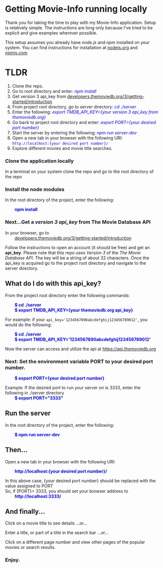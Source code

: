 # Getting Movie-Info running locally
Thank you for taking the time to play with my Movie-Info application.  Setup is relatively simple.  The instructions are long only because I've tried to be explicit and give examples wherever possible.

This setup assumes you already have *node.js* and *npm* installed on your system.  You can find instructions for installation at [nodejs.org](https://nodejs.org/) and [npmjs.com](https://www.npmjs.com/).

# TLDR
1. Clone the repo.
1. Go to root directory and enter: <span style="color:blue">*npm install*</span>
1. Get version 3 api_key from [developers.themoviedb.org/3/getting-started/introduction](https://developers.themoviedb.org/3/getting-started/introduction)
1. From project root directory, go to server directory: <span style="color:blue">*cd ./server*</span>  
1. Enter the following: <span style="color:blue">*export TMDB_API_KEY={your version 3 api_key from themoviedb.org}*</span>
1. Go back to project root directory and enter: <span style="color:blue">*export PORT={your desired port number}*</span>
1. Start the server by entering the following: <span style="color:blue">*npm run server-dev*</span>
1. Open a new tab in your browser with the following URI: <span style="color:blue">`http://localhost:{your desired port number}/`</span>
1. Explore different movies and movie title searches.   

### Clone the application locally

In a terminal on your system clone the repo and go to the root directory of the repo  

### Install the node modules
In the root directory of the project, enter the following:  
  
<span style="color:blue">&nbsp;&nbsp;&nbsp;&nbsp;&nbsp;&nbsp;&nbsp;&nbsp;**npm install**</span>  
  
### Next...Get a *version 3 api_key* from The Movie Database API  
In your browser, go to  
&nbsp;&nbsp;&nbsp;&nbsp;&nbsp;&nbsp;&nbsp;&nbsp;[developers.themoviedb.org/3/getting-started/introduction](https://developers.themoviedb.org/3/getting-started/introduction)   

Follow the instructions to open an account (it should be free) and get an **api_key**.  Please note that this repo uses *Version 3* of the *The Movie Database API*.  The key will be a string of about 32 characters.  Once the api_key is acquired go to the project root directory and navigate to the server directory.

## What do I do with this api_key?

From the project root directory enter the following commands:  
  
  &nbsp;&nbsp;&nbsp;&nbsp;&nbsp;&nbsp;&nbsp;&nbsp;<span style="color:blue">**$ cd ./server**</span>  
  &nbsp;&nbsp;&nbsp;&nbsp;&nbsp;&nbsp;&nbsp;&nbsp;<span style="color:blue">**$ export TMDB_API_KEY={your themoviedb.org api_key}**</span>  
  
For example: if your `api_key='1234567890abcdefghij123456789012'`, you would do the following:  
  
  &nbsp;&nbsp;&nbsp;&nbsp;&nbsp;&nbsp;&nbsp;&nbsp;<span style="color:blue">**$ cd ./server**</span>  
  &nbsp;&nbsp;&nbsp;&nbsp;&nbsp;&nbsp;&nbsp;&nbsp;<span style="color:blue">**$ export TMDB_API_KEY='1234567890abcdefghij123456789012'**</span>


Now the server can access and utilize the api at https://api.themoviedb.org  
### Next: Set the environment variable PORT to your desired port number.

&nbsp;&nbsp;&nbsp;&nbsp;&nbsp;&nbsp;&nbsp;&nbsp;<span style="color:blue">**$ export PORT={your desired port number}**</span>  
  
Example: If the desired port to run your server on is 3333, enter the following in ./server directory  
&nbsp;&nbsp;&nbsp;&nbsp;&nbsp;&nbsp;&nbsp;&nbsp;<span style="color:blue">**$ export PORT="3333"**</span>  
## Run the server  
In the root directory of the project, enter the following:  
  
&nbsp;&nbsp;&nbsp;&nbsp;&nbsp;&nbsp;&nbsp;&nbsp;<span style="color:blue">**$ npm run server-dev**</span>  
## Then...
Open a new tab in your browser with the following URI:  
  
&nbsp;&nbsp;&nbsp;&nbsp;&nbsp;&nbsp;&nbsp;&nbsp;<span style="color:blue">**http://localhost:{your desired port number}/**</span>  

In this above case, {your desired port number} should be replaced with the value assigned to PORT  
So, if {PORT}= 3333, you should set your browser address to  
&nbsp;&nbsp;&nbsp;&nbsp;&nbsp;&nbsp;&nbsp;&nbsp;<span style="color:blue">**http://localhost:3333/**</span>  

## And finally...

Click on a movie title to see details  ...or...  
  
Enter a title, or part of a title in the search bar  ...or...

Click on a different page number and view other pages of the popular movies or search results.

### Enjoy.


